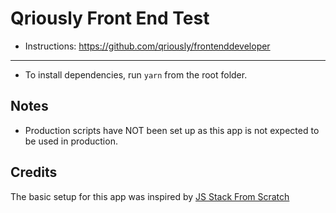 # Qriously Front End Test

* Instructions: https://github.com/qriously/frontenddeveloper

---

* To install dependencies, run `yarn` from the root folder.

## Notes

* Production scripts have NOT been set up as this app is not expected to be used in production.

## Credits

The basic setup for this app was inspired by [JS Stack From Scratch](https://github.com/verekia/js-stack-from-scratch)